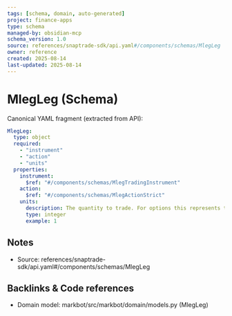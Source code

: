 ```yaml
---
tags: [schema, domain, auto-generated]
project: finance-apps
type: schema
managed-by: obsidian-mcp
schema_version: 1.0
source: references/snaptrade-sdk/api.yaml#/components/schemas/MlegLeg
owner: reference
created: 2025-08-14
last-updated: 2025-08-14
---
```


# MlegLeg (Schema)

Canonical YAML fragment (extracted from API):

```yaml
MlegLeg:
  type: object
  required:
    - "instrument"
    - "action"
    - "units"
  properties:
    instrument:
      $ref: "#/components/schemas/MlegTradingInstrument"
    action:
      $ref: "#/components/schemas/MlegActionStrict"
    units:
      description: The quantity to trade. For options this represents the number of contracts. For equity this represents the number of shares.
      type: integer
      example: 1
```

## Notes
- Source: references/snaptrade-sdk/api.yaml#/components/schemas/MlegLeg

## Backlinks & Code references
- Domain model: markbot/src/markbot/domain/models.py (MlegLeg)
